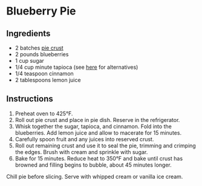 # Blueberry Pie

## Ingredients

- 2 batches [pie crust](pie-crust.md)
- 2 pounds blueberries
- 1 cup sugar
- 1/4 cup minute tapioca (see [here](https://www.kingarthurflour.com/guides/pie-baking/pie-thickener.html) for alternatives)
- 1/4 teaspoon cinnamon
- 2 tablespoons lemon juice

## Instructions

1. Preheat oven to 425°F.
2. Roll out pie crust and place in pie dish. Reserve in the refrigerator.
3. Whisk together the sugar, tapioca, and cinnamon. Fold into the blueberries. Add lemon juice and allow to macerate for 15 minutes.
4. Carefully spoon fruit and any juices into reserved crust.
5. Roll out remaining crust and use it to seal the pie, trimming and crimping the edges. Brush with cream and sprinkle with sugar.
6. Bake for 15 minutes. Reduce heat to 350°F and bake until crust has browned and filling begins to bubble, about 45 minutes longer.

Chill pie before slicing. Serve with whipped cream or vanilla ice cream.
